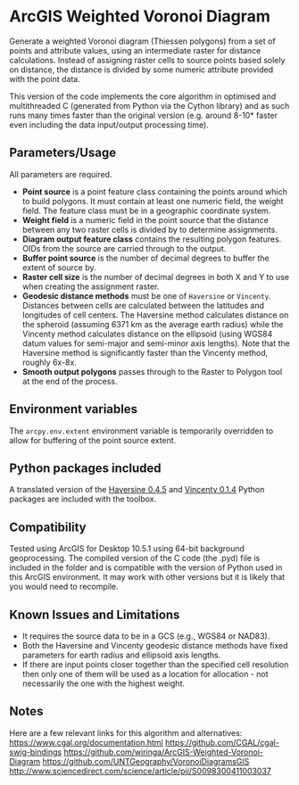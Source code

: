 # ArcGIS Weighted Voronoi Diagram

Generate a weighted Voronoi diagram (Thiessen polygons) from a set of
points and attribute values, using an intermediate raster for
distance calculations. Instead of assigning raster cells to source
points based solely on distance, the distance is divided by some
numeric attribute provided with the point data.

This version of the code implements the core algorithm in optimised and
multithreaded C (generated from Python via the Cython library) and as
such runs many times faster than the original version (e.g. around 8-10*
faster even including the data input/output processing time).

## Parameters/Usage

All parameters are required.

* **Point source** is a point feature class containing the points
around which to build polygons. It must contain at least one
numeric field, the weight field. The feature class must be in a
geographic coordinate system.
* **Weight field** is a numeric field in the point source that the
distance between any two raster cells is divided by to determine
assignments.
* **Diagram output feature class** contains the resulting polygon
features. OIDs from the source are carried through to the output.
* **Buffer point source** is the number of decimal degrees to
buffer the extent of source by.
* **Raster cell size** is the number of decimal degrees in both
X and Y to use when creating the assignment raster.
* **Geodesic distance methods** must be one of `Haversine` or
`Vincenty`. Distances between cells are calculated between
the latitudes and longitudes of cell centers. The Haversine
method calculates distance on the spheroid (assuming 6371 km
as the average earth radius) while the Vincenty method
calculates distance on the ellipsoid (using WGS84 datum values
for semi-major and semi-minor axis lengths). Note that the
Haversine method is significantly faster than the Vincenty
method, roughly 6x-8x.
* **Smooth output polygons** passes through to the Raster to
Polygon tool at the end of the process.

## Environment variables

The `arcpy.env.extent` environment variable is temporarily
overridden to allow for buffering of the point source extent.

## Python packages included

A translated version of the
[Haversine 0.4.5](https://pypi.python.org/pypi/haversine)
and [Vincenty 0.1.4](https://pypi.python.org/pypi/vincenty)
Python packages are included with the toolbox.

## Compatibility

Tested using ArcGIS for Desktop 10.5.1 using 64-bit background
geoprocessing. The compiled version of the C code (the .pyd) file is
included in the folder and is compatible with the version of Python
used in this ArcGIS environment. It may work with other versions but
it is likely that you would need to recompile.

## Known Issues and Limitations

* It requires the source data to be in a GCS (e.g., WGS84 or NAD83).
* Both the Haversine and Vincenty geodesic distance methods have
fixed parameters for earth radius and ellipsoid axis lengths.
* If there are input points closer together than the specified cell
resolution then only one of them will be used as a location for
allocation - not necessarily the one with the highest weight.

## Notes
Here are a few relevant links for this algorithm and alternatives:
https://www.cgal.org/documentation.html
https://github.com/CGAL/cgal-swig-bindings
https://github.com/wiringa/ArcGIS-Weighted-Voronoi-Diagram
https://github.com/UNTGeography/VoronoiDiagramsGIS
http://www.sciencedirect.com/science/article/pii/S0098300411003037
